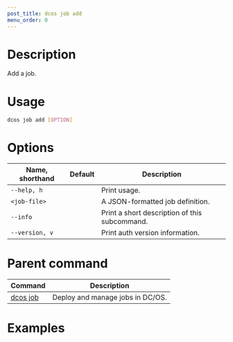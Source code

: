 ```yaml
---
post_title: dcos job add
menu_order: 0
---
```

    
# Description
Add a job.

# Usage

```bash
dcos job add [OPTION]
```

# Options

| Name, shorthand | Default | Description |
|---------|-------------|-------------|
| `--help, h`   |             |  Print usage. |
| `<job-file>`   |             |  A JSON-formatted job definition. |
| `--info`   |             |  Print a short description of this subcommand. |
| `--version, v`   |             | Print auth version information. |

# Parent command

| Command | Description |
|---------|-------------|
| [dcos job](/docs/1.9/usage/cli/command-reference/dcos-job/) |  Deploy and manage jobs in DC/OS. |

# Examples